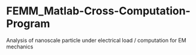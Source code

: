 # FEMM_Matlab-Cross-Computation-Program
Analysis of nanoscale particle under electrical load / computation for EM mechanics
